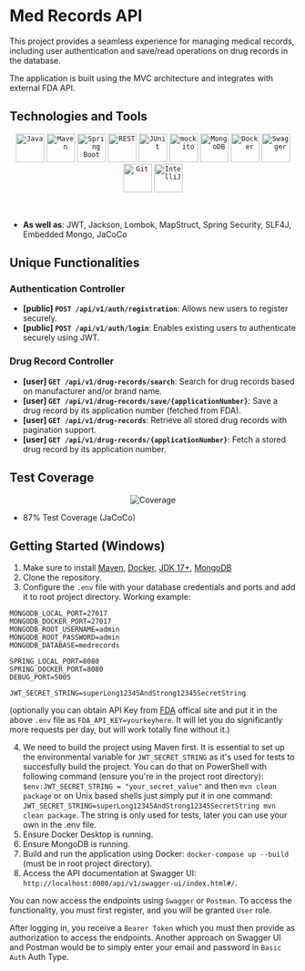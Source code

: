 # Med Records API

This project provides a seamless experience for managing medical records, including user authentication and save/read operations on drug records in the database.

The application is built using the MVC architecture and integrates with external FDA API.
## Technologies and Tools

<p align="center">
	<code><img width="50" src="https://user-images.githubusercontent.com/25181517/117201156-9a724800-adec-11eb-9a9d-3cd0f67da4bc.png" alt="Java" title="Java"/></code>
	<code><img width="50" src="https://user-images.githubusercontent.com/25181517/117207242-07d5a700-adf4-11eb-975e-be04e62b984b.png" alt="Maven" title="Maven"/></code>
	<code><img width="50" src="https://user-images.githubusercontent.com/25181517/183891303-41f257f8-6b3d-487c-aa56-c497b880d0fb.png" alt="Spring Boot" title="Spring Boot"/></code>
	<code><img width="50" src="https://user-images.githubusercontent.com/25181517/192107858-fe19f043-c502-4009-8c47-476fc89718ad.png" alt="REST" title="REST"/></code>
	<code><img width="50" src="https://user-images.githubusercontent.com/25181517/117533873-484d4480-afef-11eb-9fad-67c8605e3592.png" alt="JUnit" title="JUnit"/></code>
	<code><img width="50" src="https://user-images.githubusercontent.com/25181517/183892181-ad32b69e-3603-418c-b8e7-99e976c2a784.png" alt="mockito" title="mockito"/></code>
	<code><img width="50" src="https://user-images.githubusercontent.com/25181517/182884177-d48a8579-2cd0-447a-b9a6-ffc7cb02560e.png" alt="MongoDB" title="MongoDB"/></code>
	<code><img width="50" src="https://user-images.githubusercontent.com/25181517/117207330-263ba280-adf4-11eb-9b97-0ac5b40bc3be.png" alt="Docker" title="Docker"/></code>
	<code><img width="50" src="https://user-images.githubusercontent.com/25181517/186711335-a3729606-5a78-4496-9a36-06efcc74f800.png" alt="Swagger" title="Swagger"/></code>
	<code><img width="50" src="https://user-images.githubusercontent.com/25181517/192108372-f71d70ac-7ae6-4c0d-8395-51d8870c2ef0.png" alt="Git" title="Git"/></code>
	<code><img width="50" src="https://user-images.githubusercontent.com/25181517/192108890-200809d1-439c-4e23-90d3-b090cf9a4eea.png" alt="IntelliJ" title="IntelliJ"/></code>
</p>
<br />

- **As well as**: JWT, Jackson, Lombok, MapStruct, Spring Security, SLF4J, Embedded Mongo, JaCoCo

## Unique Functionalities

### Authentication Controller

- **[public] ```POST /api/v1/auth/registration```**: Allows new users to register securely.
- **[public] ```POST /api/v1/auth/login```**: Enables existing users to authenticate securely using JWT.

### Drug Record Controller

- **[user] `GET /api/v1/drug-records/search`**: Search for drug records based on manufacturer and/or brand name.
- **[user] `GET /api/v1/drug-records/save/{applicationNumber}`**: Save a drug record by its application number (fetched from FDA).
- **[user] `GET /api/v1/drug-records`**: Retrieve all stored drug records with pagination support.
- **[user] `GET /api/v1/drug-records/{applicationNumber}`**: Fetch a stored drug record by its application number.



## Test Coverage
<p align="center">
<img src="https://i.imgur.com/vI1X9sF.png" alt="Coverage"/>
  
- 87% Test Coverage (JaCoCo)
</p>

## Getting Started (Windows)

1. Make sure to install [Maven](https://maven.apache.org/download.cgi), [Docker](https://www.docker.com/products/docker-desktop/), [JDK 17+](https://www.oracle.com/pl/java/technologies/downloads/), [MongoDB](https://www.mongodb.com/try/download/community)
2. Clone the repository.
3. Configure the `.env` file with your database credentials and ports and add it to root project directory. Working example:
```
MONGODB_LOCAL_PORT=27017
MONGODB_DOCKER_PORT=27017
MONGODB_ROOT_USERNAME=admin
MONGODB_ROOT_PASSWORD=admin
MONGODB_DATABASE=medrecords

SPRING_LOCAL_PORT=8080
SPRING_DOCKER_PORT=8080
DEBUG_PORT=5005

JWT_SECRET_STRING=superLong12345AndStrong12345SecretString
```
(optionally you can obtain API Key from [FDA](https://open.fda.gov/apis/authentication/) offical site and put it in the above `.env` file as `FDA_API_KEY=yourkeyhere`. It will let you do significantly more requests per day, but will work totally fine without it.)

4. We need to build the project using Maven first. It is essential to set up the environmental variable for `JWT_SECRET_STRING` as it's used for tests to succesfully build the project. You can do that on PowerShell with following command (ensure you're in the project root directory): `$env:JWT_SECRET_STRING = "your_secret_value"` and then `mvn clean package` or on Unix based shells just simply put it in one command: `JWT_SECRET_STRING=superLong12345AndStrong12345SecretString mvn clean package`. The string is only used for tests, later you can use your own in the .env file.
4. Ensure Docker Desktop is running.
5. Ensure MongoDB is running.
6. Build and run the application using Docker: `docker-compose up --build` (must be in root project directory).
7. Access the API documentation at Swagger UI: `http://localhost:8080/api/v1/swagger-ui/index.html#/`.

You can now access the endpoints using `Swagger` or `Postman`. To access the functionality, you must first register, and you will be granted `User` role.

After logging in, you receive a `Bearer Token` which you must then provide as authorization to access the endpoints. Another approach on Swagger UI and Postman would be to simply enter your email and password in `Basic Auth` Auth Type.
